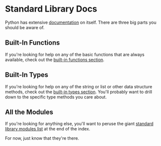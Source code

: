# Standard Library Docs

Python has extensive [documentation](https://docs.python.org/3/library/index.html) on itself.
There are three big parts you should be aware of.

## Built-In Functions

If you're looking for help on any of the basic functions that are always available, check out the [built-in functions section](https://docs.python.org/3/library/functions.html).

## Built-In Types

If you're looking for help on any of the string or list or other data structure methods, check out the [built-in types section](https://docs.python.org/3/library/stdtypes.html).
You'll probably want to drill down to the specific type methods you care about.

## All the Modules

If you're looking for anything else, you'll want to peruse the giant [standard library modules list](https://docs.python.org/3/library/index.html) at the end of the index.

For now, just know that they're there.
